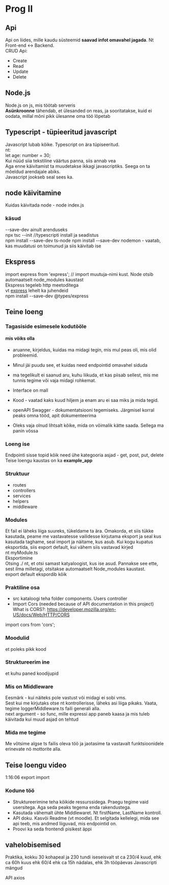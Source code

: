 # Prog II

## Api

Api on liides, mille kaudu süsteemid **saavad infot omavahel jagada**. Nt Front-end <-> Backend.  
CRUD Api:

- Create
- Read
- Update
- Delete

## Node.js

Node.js on js, mis töötab serveris  
**Asünkroonne** tähendab, et ülesanded on reas, ja sooritatakse, kuid ei oodata, millal mõni pikk ülesanne oma töö lõpetab

## Typescript - tüpieeritud javascript

Javascript lubab kõike. Typescript on ära tüpiseeritud.  
nt:  
let age: number = 30;  
Kui nüüd siia tekstiline väärtus panna, siis annab vea  
Aga enne käivitamist ta muudetakse ikkagi javascriptiks. Seega on ta mõeldud arendajale abiks.  
Javascript jookseb seal sees ka.

## node käivitamine

Kuidas käivitada node - node index.js

### käsud

--save-dev ainult arenduseks  
npx tsc --init //typescripti install ja seadistus  
npm install --save-dev ts-node
npm install --save-dev nodemon - vaatab, kas muudatusi on toimunud ja siis käivitab ise

## Ekspress

import express from 'express'; // import muutuja-nimi kust. Node otsib automaatselt node_modules kaustast  
Ekspress tegeleb http meetoditega  
vt [express](expressjs.com) lehelt ka juhendeid  
 npm install --save-dev @types/express

## Teine loeng

### Tagasiside esimesele kodutööle

#### mis võiks olla

- aruanne, kirjeldus, kuidas ma midagi tegin, mis mul peas oli, mis olid probleemid.
- Minul jäi puudu see, et kuidas need endpointid omavahel siduda
- ma tegelikult ei saanud aru, kuhu liikuda, et kas piisab sellest, mis me tunnis tegime või vaja midagi rohkemat.
- Interface on mall

- Kood - vaatad kaks kuud hiljem ja enam aru ei saa miks ja mida tegid.
- openAPI Swagger - dokumentatsiooni tegemiseks. Järgmisel korral peaks omna tööd, apit dokumenteerima
- Oleks vaja olnud lihtsalt kõike, mida on võimalik kätte saada. Sellega ma panin võssa

### Loeng ise

Endpointi sisse topid kõik need ühe kategooria asjad - get, post, put, delete
Teise loengu kaustas on ka **example_app**

### Struktuur

- routes
- controllers
- services
- helpers
- middleware

### Modules

Et fail ei läheks liiga suureks, tükeldame ta ära.
Omakorda, et siis tükke kasutada, peame me vastavatesse vailidesse kirjutama eksport ja seal kus kasutada taghame, seal import ja näitame, kus asub.
Kui kogu kupatus eksportida, siis export default, kui vähem siis vastavad kirjed  
nt myModule.ts  
Eksportimine  
Otsing ./ nt, et otsi samast katyaloogist, kus ise asud. Pannakse see ette, sest ilma milletagi, otsitakse automaatselt Node_modules kaustast.  
export default ekspordib kõik

### Praktiline osa

- src kataloogi teha folder components. Users controller
- Import Cors (needed because of API documentation in this project)
  What is CORS?: https://developer.mozilla.org/en-US/docs/Web/HTTP/CORS

import cors from 'cors';

### Moodulid

et poleks pikk kood

### Struktureerim ine

et kuhu paned koodijupid

### Mis on Middleware

Eesmärk - kui näiteks pole vastust või midagi ei sobi vms.  
Sest kui me kirjutaks otse nt kontrollerisse, läheks asi liiga pikaks.
Vaata, tegime loggerMiddleware.ts faili generali alla.  
next argument - so func, mille expressi app paneb kaasa ja mis tuleb käivitada kui muud asjad on tehtud

### Mida me tegime

Me võtsime algse ts failis oleva töö ja jaotasime ta vastavalt funktsioonidele erinevate nö mottorite alla.

## Teise loengu video

1:16:06
export import

### Kodune töö

- Struktureerimine teha kõikide ressurssidega. Praegu tegime vaid usersitega. Aga seda peaks tegema enda rakendustega.
- Kasutada vähemalt ühte Middlewaret. Nt firstName, LastName kontroll.
- API doku. Kasvõi Readme (vt moodle). Et selgitada kellelegi, mida see api teeb, mis andmed liiguvad, mis endpointid on.
- Proovi ka seda frontendi pisikest äppi

## vahelobisemised

Praktika, kokku 30 kohapeal ja 230 tundi iseseisvalt
st ca 230/4 kuud, ehk ca 60h kuus ehk 60/4 ehk ca 15h nädalas, ehk 3h tööpäevas
Javascripti mängud

API axios
